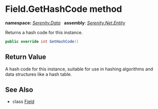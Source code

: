# Field.GetHashCode method
**namespace:** *[Serenity.Data](../../README.md#serenity.data-namespace)*   **assembly**: *[Serenity.Net.Entity](../../README.md)*

Returns a hash code for this instance.

```csharp
public override int GetHashCode()
```

## Return Value

A hash code for this instance, suitable for use in hashing algorithms and data structures like a hash table.

## See Also

* class [Field](../Field.md)